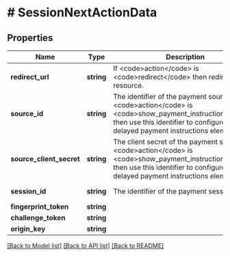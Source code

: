 # # SessionNextActionData

## Properties

Name | Type | Description | Notes
------------ | ------------- | ------------- | -------------
**redirect_url** | **string** | If &lt;code&gt;action&lt;/code&gt; is &lt;code&gt;redirect&lt;/code&gt; then redirect to this resource. | [optional] [readonly]
**source_id** | **string** | The identifier of the payment source. If &lt;code&gt;action&lt;/code&gt; is &lt;code&gt;show_payment_instructions&lt;/code&gt;, then use this identifier to configure the delayed payment instructions element. | [optional] [readonly]
**source_client_secret** | **string** | The client secret of the payment source. If &lt;code&gt;action&lt;/code&gt; is &lt;code&gt;show_payment_instructions&lt;/code&gt;, then use this identifier to configure the delayed payment instructions element. | [optional] [readonly]
**session_id** | **string** | The identifier of the payment session | [optional] [readonly]
**fingerprint_token** | **string** |  | [optional]
**challenge_token** | **string** |  | [optional]
**origin_key** | **string** |  | [optional]

[[Back to Model list]](../../README.md#models) [[Back to API list]](../../README.md#endpoints) [[Back to README]](../../README.md)
